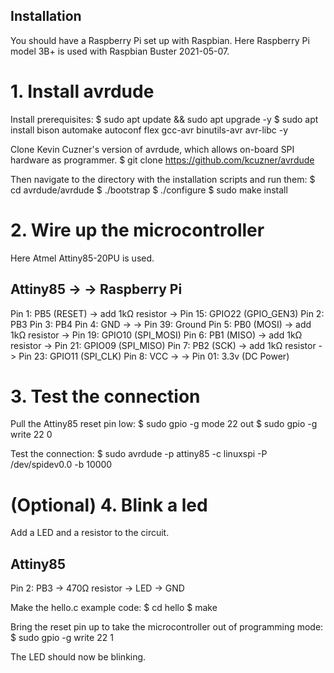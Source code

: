 ## Installation
You should have a Raspberry Pi set up with Raspbian.
Here Raspberry Pi model 3B+ is used with Raspbian Buster 2021-05-07.

# 1. Install avrdude
Install prerequisites:
$ sudo apt update && sudo apt upgrade -y
$ sudo apt install bison automake autoconf flex gcc-avr binutils-avr avr-libc -y

Clone Kevin Cuzner's version of avrdude, which allows on-board SPI hardware as programmer.
$ git clone https://github.com/kcuzner/avrdude

Then navigate to the directory with the installation scripts and run them:
$ cd avrdude/avrdude
$ ./bootstrap
$ ./configure
$ sudo make install

# 2. Wire up the microcontroller
Here Atmel Attiny85-20PU is used.

Attiny85            ->                  ->  Raspberry Pi
---------------------------------------------------------
Pin 1: PB5 (RESET) -> add 1kΩ resistor ->  Pin 15: GPIO22 (GPIO_GEN3)
Pin 2: PB3
Pin 3: PB4
Pin 4: GND         ->                  ->  Pin 39: Ground
Pin 5: PB0 (MOSI)  -> add 1kΩ resistor ->  Pin 19: GPIO10 (SPI_MOSI)
Pin 6: PB1 (MISO)  -> add 1kΩ resistor ->  Pin 21: GPIO09 (SPI_MISO)
Pin 7: PB2 (SCK)   -> add 1kΩ resistor ->  Pin 23: GPIO11 (SPI_CLK)
Pin 8: VCC         ->                  ->  Pin 01: 3.3v (DC Power)

# 3. Test the connection
Pull the Attiny85 reset pin low:
$ sudo gpio -g mode 22 out
$ sudo gpio -g write 22 0

Test the connection:
$ sudo avrdude -p attiny85 -c linuxspi -P /dev/spidev0.0 -b 10000

# (Optional) 4. Blink a led
Add a LED and a resistor to the circuit.

Attiny85
---------
Pin 2: PB3 -> 470Ω resistor -> LED -> GND

Make the hello.c example code:
$ cd hello
$ make

Bring the reset pin up to take the microcontroller out of programming mode:
$ sudo gpio -g write 22 1

The LED should now be blinking.
